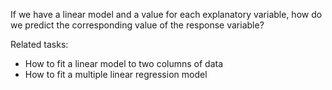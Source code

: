 
If we have a linear model and a value for each explanatory variable, how
do we predict the corresponding value of the response variable?

Related tasks:

 * How to fit a linear model to two columns of data
 * How to fit a multiple linear regression model

